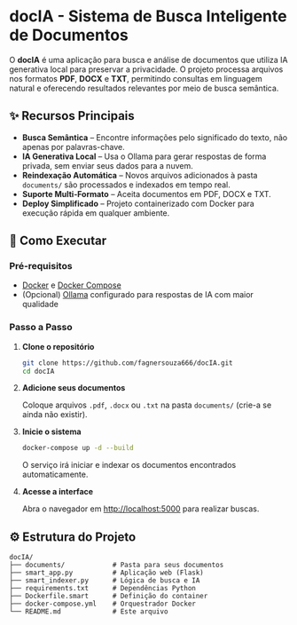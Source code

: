 # docIA - Sistema de Busca Inteligente de Documentos

O **docIA** é uma aplicação para busca e análise de documentos que utiliza IA generativa local para preservar a privacidade. O projeto processa arquivos nos formatos **PDF**, **DOCX** e **TXT**, permitindo consultas em linguagem natural e oferecendo resultados relevantes por meio de busca semântica.

## ✨ Recursos Principais

- **Busca Semântica** – Encontre informações pelo significado do texto, não apenas por palavras-chave.
- **IA Generativa Local** – Usa o Ollama para gerar respostas de forma privada, sem enviar seus dados para a nuvem.
- **Reindexação Automática** – Novos arquivos adicionados à pasta `documents/` são processados e indexados em tempo real.
- **Suporte Multi‑Formato** – Aceita documentos em PDF, DOCX e TXT.
- **Deploy Simplificado** – Projeto containerizado com Docker para execução rápida em qualquer ambiente.

## 🚀 Como Executar

### Pré‑requisitos

- [Docker](https://docs.docker.com/get-docker/) e [Docker Compose](https://docs.docker.com/compose/)
- (Opcional) [Ollama](https://github.com/ollama/ollama) configurado para respostas de IA com maior qualidade

### Passo a Passo

1. **Clone o repositório**

   ```bash
   git clone https://github.com/fagnersouza666/docIA.git
   cd docIA
   ```

2. **Adicione seus documentos**

   Coloque arquivos `.pdf`, `.docx` ou `.txt` na pasta `documents/` (crie-a se ainda não existir).

3. **Inicie o sistema**

   ```bash
   docker-compose up -d --build
   ```

   O serviço irá iniciar e indexar os documentos encontrados automaticamente.

4. **Acesse a interface**

   Abra o navegador em [http://localhost:5000](http://localhost:5000) para realizar buscas.

## ⚙️ Estrutura do Projeto

```
docIA/
├── documents/            # Pasta para seus documentos
├── smart_app.py          # Aplicação web (Flask)
├── smart_indexer.py      # Lógica de busca e IA
├── requirements.txt      # Dependências Python
├── Dockerfile.smart      # Definição do container
├── docker-compose.yml    # Orquestrador Docker
└── README.md             # Este arquivo
```

